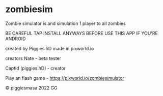 # zombiesim
Zombie simulator is and simulation 1 player to all zombies

BE CAREFUL TAP INSTALL ANYWAYS BEFORE USE THIS APP IF YOU'RE ANDROID

created by Piggies hD made in pixworld.io

creators
Nate - beta tester

Captid (piggies hD) - creator

Play an flash game - https://pixworld.io/zombiesimulator

© piggiesmasa 2022 GG
